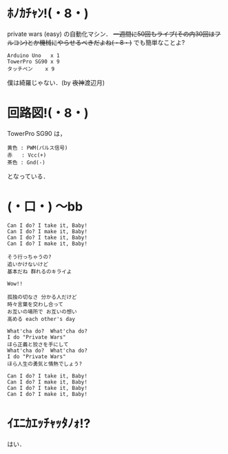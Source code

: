 # ﾎﾉｶﾁｬﾝ!(・8・)
private wars (easy) の自動化マシン．
<del>一週間に50回もライブ(その内30回はフルコン)とか機械にやらせるべきだよね(・8・)</del>
でも簡単なことよ?
```
Arduino Uno   x 1
TowerPro SG90 x 9
タッチペン    x 9
```

僕は綺羅じゃない．(by <del>夜神</del>渡辺月)

# 回路図!(・8・)
TowerPro SG90 は，
```
黄色 : PWM(パルス信号)
赤   : Vcc(+)
茶色 : Gnd(-)
```
となっている．

# (・口・) 〜bb
```
Can I do? I take it, Baby!
Can I do? I make it, Baby!
Can I do? I take it, Baby!
Can I do? I make it, Baby!

そう行っちゃうの?
追いかけないけど
基本だね 群れるのキライよ

Wow!!

孤独の切なさ 分かる人だけど
時々言葉を交わし合って
お互いの場所で お互いの想い
高める each other's day

What'cha do?  What'cha do?
I do "Private Wars"
ほら正義と狡さを手にして
What'cha do?  What'cha do?
I do "Private Wars"
ほら人生の勇気と情熱でしょう?

Can I do? I take it, Baby!
Can I do? I make it, Baby!
Can I do? I take it, Baby!
Can I do? I make it, Baby!
```

# ｲｴﾆｶｴｯﾁｬｯﾀﾉｫ!?
はい．

